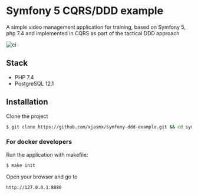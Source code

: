 Symfony 5 CQRS/DDD example
=====================

A simple video management application for training, based on Symfony 5, php 7.4 and implemented in CQRS as part of the tactical DDD approach

![ci](https://github.com/xjasmx/symfony-ddd-example/workflows/ci/badge.svg?branch=master)

## Stack

- PHP 7.4
- PostgreSQL 12.1

## Installation

Clone the project
```bash
$ git clone https://github.com/xjasmx/symfony-ddd-example.git && cd symfony-ddd-example
```

### For docker developers
Run the application with makefile:

```bash
$ make init
```

Open your browser and go to
```bash
http://127.0.0.1:8080
```

